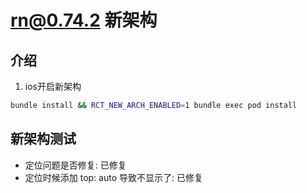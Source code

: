 # rn@0.74.2 新架构

## 介绍

1. ios开启新架构
```bash
bundle install && RCT_NEW_ARCH_ENABLED=1 bundle exec pod install
```

## 新架构测试

- 定位问题是否修复: 已修复
- 定位时候添加 top: auto 导致不显示了: 已修复
